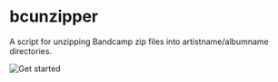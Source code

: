 # bcunzipper
A script for unzipping Bandcamp zip files into artistname/albumname directories.

![Get started](https://github.com/rmit-jc/bcunzipper/blob/master/bcunzipper2.png)
